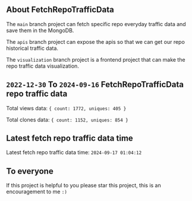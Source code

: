 ## About FetchRepoTrafficData

The `main` branch project can fetch specific repo everyday traffic data and save them in the MongoDB.

The `apis` branch project can expose the apis so that we can get our repo historical traffic data.

The `visualization` branch project is a frontend project that can make the repo traffic data visualization.

## `2022-12-30` To `2024-09-16` FetchRepoTrafficData repo traffic data

Total views data: `{ count: 1772, uniques: 405 }`

Total clones data: `{ count: 1152, uniques: 854 }`

## Latest fetch repo traffic data time

Latest fetch repo traffic data time: `2024-09-17 01:04:12`

## To everyone

If this project is helpful to you please star this project, this is an encouragement to me `:)`



